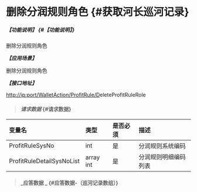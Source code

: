 # 删除分润规则角色 {#获取河长巡河记录}

##### _【功能说明】_ {#【功能说明】}

删除分润规则角色

_**【应用场景】**_

删除分润规则角色

_**【接口地址】**_

[http://ip:port/WalletAction/ProfitRule/D](http://ip:port/HMQuery/PatrolRiver/GetPatrolRivers)eleteProfitRuleRole

> #### _请求数据_ {#请求数据}

| 变量名 | 类型 | 是否必须 | 描述 |
| :--- | :--- | :--- | :--- |
| ProfitRuleSysNo | int | 是 | 分润规则系统编码 |
| ProfitRuleDetailSysNoList | array int | 是 | 分润规则明细编码列表 |

> #### _应答数据 _ {#应答数据-（巡河记录数组）}



